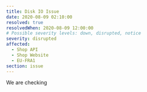 ```yaml
---
title: Disk IO Issue
date: 2020-08-09 02:10:00
resolved: true
resolvedWhen: 2020-08-09 12:00:00
# Possible severity levels: down, disrupted, notice
severity: disrupted
affected:
  - Shop API
  - Shop Website
  - EU-FRA1
section: issue
---
```


We are checking
